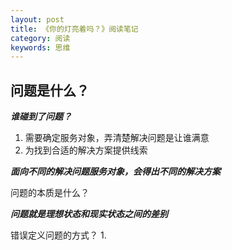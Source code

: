 ```yaml
---
layout: post
title: 《你的灯亮着吗？》阅读笔记
category: 阅读
keywords: 思维
---
```


## 问题是什么？
***谁碰到了问题？***

1. 需要确定服务对象，弄清楚解决问题是让谁满意
2. 为找到合适的解决方案提供线索

***面向不同的解决问题服务对象，会得出不同的解决方案***

问题的本质是什么？

***问题就是理想状态和现实状态之间的差别***


错误定义问题的方式？
1. 